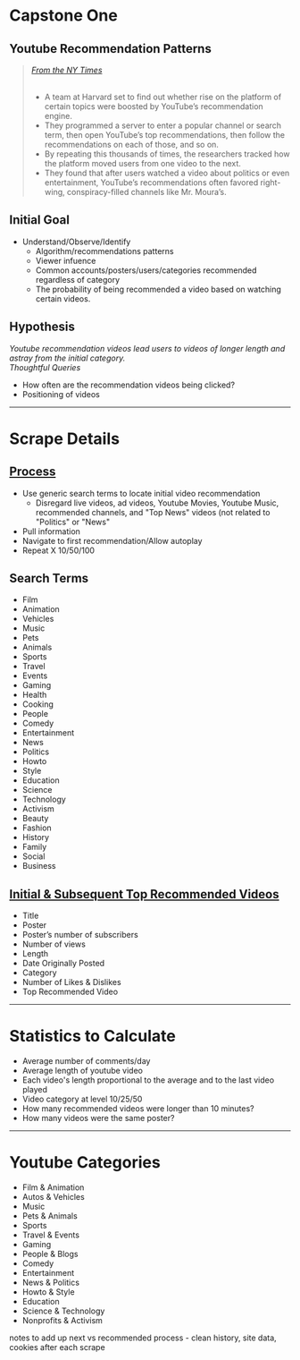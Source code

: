 # Capstone One <br>

## Youtube Recommendation Patterns

> <i> [From the NY Times](https://www.nytimes.com/2019/08/11/world/americas/youtube-brazil.html) </i><br>
> <br>
> * A team at Harvard set to find out whether rise on the platform of certain topics were boosted by YouTube’s recommendation 
> engine. 
> * They programmed a server to enter a popular channel or search term, then open YouTube’s top recommendations, then follow the recommendations on each of those, and so on. 
> * By repeating this thousands of times, the researchers tracked how the platform moved users from one video to the next. 
> * They found that after users watched a video about politics or even entertainment, YouTube’s recommendations often favored right-wing, conspiracy-filled channels like Mr. Moura’s.


## Initial Goal

* Understand/Observe/Identify<br>
    * Algorithm/recommendations patterns <br>
    * Viewer infuence <br>
    * Common accounts/posters/users/categories recommended regardless of category
    * The probability of being recommended a video based on watching certain videos. <br>
   

## Hypothesis

<i>Youtube recommendation videos lead users to videos of longer length and astray from the initial category. </i>
<br>
<i>Thoughtful Queries </i>
* How often are the recommendation videos being clicked?<br>
* Positioning of videos

---

# Scrape Details

## <u> Process </u>
* Use generic search terms to locate initial video recommendation
   * Disregard live videos, ad videos, Youtube Movies, Youtube Music, recommended channels, and "Top News" videos (not related to "Politics" or "News" 
* Pull information <br>
* Navigate to first recommendation/Allow autoplay<br>
* Repeat X 10/50/100

## </u> Search Terms </u>
* Film 
* Animation
* Vehicles
* Music
* Pets
* Animals
* Sports
* Travel
* Events
* Gaming
* Health 
* Cooking 
* People
* Comedy
* Entertainment
* News
* Politics
* Howto
* Style
* Education
* Science
* Technology
* Activism
* Beauty 
* Fashion
* History
* Family
* Social
* Business


## <u> Initial & Subsequent Top Recommended Videos</u>
* Title
* Poster
* Poster’s number of subscribers
* Number of views
* Length
* Date Originally Posted
* Category 
* Number of Likes & Dislikes
* Top Recommended Video


---

# Statistics to Calculate
* Average number of comments/day
* Average length of youtube video
* Each video's length proportional to the average and to the last video played
* Video category at level 10/25/50
* How many recommended videos were longer than 10 minutes?
* How many videos were the same poster?


---    
    
# Youtube Categories

* Film & Animation
* Autos & Vehicles
* Music
* Pets & Animals
* Sports
* Travel & Events
* Gaming
* People & Blogs
* Comedy
* Entertainment
* News & Politics
* Howto & Style
* Education
* Science & Technology
* Nonprofits & Activism <br>



notes to add 
up next vs recommended 
process - clean history, site data, cookies after each scrape

